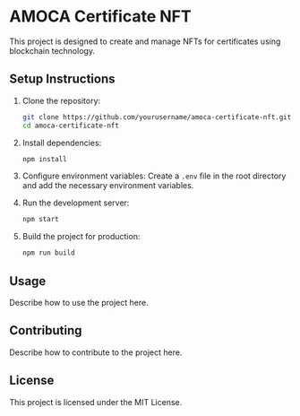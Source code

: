 # AMOCA Certificate NFT

This project is designed to create and manage NFTs for certificates using blockchain technology.

## Setup Instructions

1. Clone the repository:
    ```bash
    git clone https://github.com/yourusername/amoca-certificate-nft.git
    cd amoca-certificate-nft
    ```

2. Install dependencies:
    ```bash
    npm install
    ```

3. Configure environment variables:
    Create a `.env` file in the root directory and add the necessary environment variables.

4. Run the development server:
    ```bash
    npm start
    ```

5. Build the project for production:
    ```bash
    npm run build
    ```

## Usage

Describe how to use the project here.

## Contributing

Describe how to contribute to the project here.

## License

This project is licensed under the MIT License.